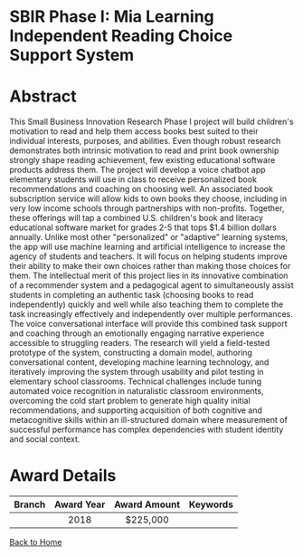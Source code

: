 
SBIR Phase I: Mia Learning Independent Reading Choice Support System
====================================================================

# Abstract


This Small Business Innovation Research Phase I project will build children's motivation to read and help them access books best suited to their individual interests, purposes, and abilities. Even though robust research demonstrates both intrinsic motivation to read and print book ownership strongly shape reading achievement, few existing educational software products address them. The project will develop a voice chatbot app elementary students will use in class to receive personalized book recommendations and coaching on choosing well. An associated book subscription service will allow kids to own books they choose, including in very low income schools through partnerships with non-profits. Together, these offerings will tap a combined U.S. children's book and literacy educational software market for grades 2-5 that tops $1.4 billion dollars annually. Unlike most other "personalized" or "adaptive" learning systems, the app will use machine learning and artificial intelligence to increase the agency of students and teachers. It will focus on helping students improve their ability to make their own choices rather than making those choices for them. The intellectual merit of this project lies in its innovative combination of a recommender system and a pedagogical agent to simultaneously assist students in completing an authentic task (choosing books to read independently) quickly and well while also teaching them to complete the task increasingly effectively and independently over multiple performances. The voice conversational interface will provide this combined task support and coaching through an emotionally engaging narrative experience accessible to struggling readers. The research will yield a field-tested prototype of the system, constructing a domain model, authoring conversational content, developing machine learning technology, and iteratively improving the system through usability and pilot testing in elementary school classrooms. Technical challenges include tuning automated voice recognition in naturalistic classroom environments, overcoming the cold start problem to generate high quality initial recommendations, and supporting acquisition of both cognitive and metacognitive skills within an ill-structured domain where measurement of successful performance has complex dependencies with student identity and social context.  

# Award Details

|Branch|Award Year|Award Amount|Keywords|
| :---: | :---: | :---: | :---: |
||2018|$225,000||
  
  


[Back to Home](https://github.com/chrischow/dod_sbir_awards/JT/#353)